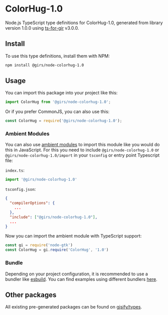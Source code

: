 
# ColorHug-1.0

Node.js TypeScript type definitions for ColorHug-1.0, generated from library version 1.0.0 using [ts-for-gir](https://github.com/gjsify/ts-for-gir) v3.0.0.


## Install

To use this type definitions, install them with NPM:
```bash
npm install @girs/node-colorhug-1.0
```

## Usage

You can import this package into your project like this:
```ts
import ColorHug from '@girs/node-colorhug-1.0';
```

Or if you prefer CommonJS, you can also use this:
```ts
const ColorHug = require('@girs/node-colorhug-1.0');
```

### Ambient Modules

You can also use [ambient modules](https://github.com/gjsify/ts-for-gir/tree/main/packages/cli#ambient-modules) to import this module like you would do this in JavaScript.
For this you need to include `@girs/node-colorhug-1.0` or `@girs/node-colorhug-1.0/import` in your `tsconfig` or entry point Typescript file:

`index.ts`:
```ts
import '@girs/node-colorhug-1.0'
```

`tsconfig.json`:
```json
{
  "compilerOptions": {
    ...
  },
  "include": ["@girs/node-colorhug-1.0"],
  ...
}
```

Now you can import the ambient module with TypeScript support: 

```ts
const gi = require('node-gtk')
const ColorHug = gi.require('ColorHug', '1.0')
```


### Bundle

Depending on your project configuration, it is recommended to use a bundler like [esbuild](https://esbuild.github.io/). You can find examples using different bundlers [here](https://github.com/gjsify/ts-for-gir/tree/main/examples).

## Other packages

All existing pre-generated packages can be found on [gjsify/types](https://github.com/gjsify/types).

